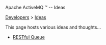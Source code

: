 Apache ActiveMQ ™ -- Ideas 

[Developers](developers.md) > [Ideas](DevelopersDevelopers/Developers/ideas.md)


This page hosts various ideas and thoughts...

*   [RESTful Queue](Developers/IdeasDevelopers/Ideas/Developers/Ideas/restful-queue.md)

